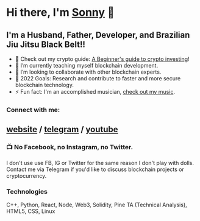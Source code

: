 # Hi there, I'm [Sonny](https://sonnyparlin.com) 👋 


## I'm a Husband, Father, Developer, and Brazilian Jiu Jitsu Black Belt!!

- 🔭 Check out my crypto guide: [A Beginner's guide to crypto investing](https://bit.ly/cryptoguide2022)!
- 🌱 I’m currently teaching myself blockchain development.
- 👯 I’m looking to collaborate with other blockchain experts.
- 🥅 2022 Goals: Research and contribute to faster and more secure blockchain technology.
- ⚡ Fun fact: I'm an accomplished musician, [check out my music](https://music.youtube.com/playlist?list=PLj9lh13xPM4NtMGzpbghwBlWZ_3LaUk_P&feature=share).

### Connect with me:

[website](https://sonnyparlin.com) /
[telegram](https://t.me/sonnygrapples) /
[youtube](https://www.youtube.com/c/sonnyparlin)
---

### 📺 No Facebook, no Instagram, no Twitter.

I don't use use FB, IG or Twitter for the same reason I don't play with dolls. Contact me via Telegram if you'd like to discuss blockchain projects or cryptocurrency. 

### Technologies

C++, Python, React, Node, Web3, Solidity, Pine TA (Technical Analysis), HTML5, CSS, Linux
